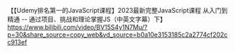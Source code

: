 【【Udemy排名第一的JavaScript课程】2023最新完整JavaScript课程 从入门到精通 -- 通过项目、挑战和理论掌握JS（中英文字幕）下】 https://www.bilibili.com/video/BV15S4y1N7Mu/?p=30&share_source=copy_web&vd_source=b0a10e3153185c2a2774cf202cc913ef




